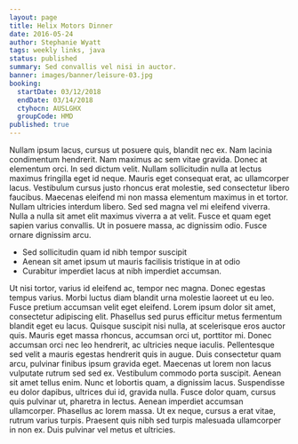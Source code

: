 ```yaml
---
layout: page
title: Helix Motors Dinner
date: 2016-05-24
author: Stephanie Wyatt
tags: weekly links, java
status: published
summary: Sed convallis vel nisi in auctor.
banner: images/banner/leisure-03.jpg
booking:
  startDate: 03/12/2018
  endDate: 03/14/2018
  ctyhocn: AUSLGHX
  groupCode: HMD
published: true
---
```

Nullam ipsum lacus, cursus ut posuere quis, blandit nec ex. Nam lacinia condimentum hendrerit. Nam maximus ac sem vitae gravida. Donec at elementum orci. In sed dictum velit. Nullam sollicitudin nulla at lectus maximus fringilla eget id neque. Mauris eget consequat erat, ac ullamcorper lacus. Vestibulum cursus justo rhoncus erat molestie, sed consectetur libero faucibus.
Maecenas eleifend mi non massa elementum maximus in et tortor. Nullam ultricies interdum libero. Sed sed magna vel mi eleifend viverra. Nulla a nulla sit amet elit maximus viverra a at velit. Fusce et quam eget sapien varius convallis. Ut in posuere massa, ac dignissim odio. Fusce ornare dignissim arcu.

* Sed sollicitudin quam id nibh tempor suscipit
* Aenean sit amet ipsum ut mauris facilisis tristique in at odio
* Curabitur imperdiet lacus at nibh imperdiet accumsan.

Ut nisi tortor, varius id eleifend ac, tempor nec magna. Donec egestas tempus varius. Morbi luctus diam blandit urna molestie laoreet ut eu leo. Fusce pretium accumsan velit eget eleifend. Lorem ipsum dolor sit amet, consectetur adipiscing elit. Phasellus sed purus efficitur metus fermentum blandit eget eu lacus. Quisque suscipit nisi nulla, at scelerisque eros auctor quis. Mauris eget massa rhoncus, accumsan orci ut, porttitor mi. Donec accumsan orci nec leo hendrerit, ac ultricies neque iaculis. Pellentesque sed velit a mauris egestas hendrerit quis in augue. Duis consectetur quam arcu, pulvinar finibus ipsum gravida eget. Maecenas ut lorem non lacus vulputate rutrum sed sed ex. Vestibulum commodo porta suscipit.
Aenean sit amet tellus enim. Nunc et lobortis quam, a dignissim lacus. Suspendisse eu dolor dapibus, ultrices dui id, gravida nulla. Fusce dolor quam, cursus quis pulvinar ut, pharetra in lectus. Aenean imperdiet accumsan ullamcorper. Phasellus ac lorem massa. Ut ex neque, cursus a erat vitae, rutrum varius turpis. Praesent quis nibh sed turpis malesuada ullamcorper in non ex. Duis pulvinar vel metus et ultricies.
